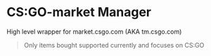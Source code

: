 # CS:GO-market Manager
High level wrapper for market.csgo.com (AKA tm.csgo.com)
> Only items bought supported currently and focuses on CS:GO

